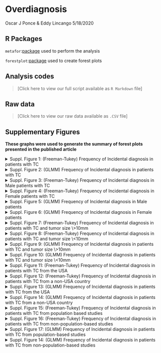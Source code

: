 Overdiagnosis
================
Oscar J Ponce & Eddy Lincango
5/18/2020

## R Packages

`metafor`:[package](http://www.metafor-project.org/doku.php) used to
perform the analysis

`forestplot`:[package](https://cran.r-project.org/web/packages/forestplot/forestplot.pdf)
used to create forest plots

## Analysis codes

> \[Click here to view our full script available as `R Markdown` file\]

## Raw data

> \[Click here to view our raw data available as `.CSV` file\]

## Supplementary Figures

**These graphs were used to generate the summary of forest plots
presented in the published article <link>**

<details>

<summary> Suppl. Figure 1: (Freeman-Tukey) Frequency of Incidental
diagnosis in patients with TC </summary>

<p>

![](Overdiagnosis_files/figure-gfm/ft_incidental_overall-1.svg)<!-- -->

</p>

</details>

<details>

<summary> Suppl. Figure 2: (GLMM) Frequency of Incidental diagnosis in
patients with TC </summary>

<p>

![](Overdiagnosis_files/figure-gfm/glmm_incidental_overall-1.svg)<!-- -->

</p>

</details>

<details>

<summary> Suppl. Figure 3: (Freeman-Tukey) Frequency of Incidental
diagnosis in Male patients with TC </summary>

<p>

![](Overdiagnosis_files/figure-gfm/ft_incidental_male-1.svg)<!-- -->

</p>

</details>

<details>

<summary> Suppl. Figure 4: (Freeman-Tukey) Frequency of Incidental
diagnosis in Female patients with TC </summary>

<p>

![](Overdiagnosis_files/figure-gfm/ft_incidental_female-1.svg)<!-- -->

</p>

</details>

<details>

<summary> Suppl. Figure 5: (GLMM) Frequency of Incidental diagnosis in
Male patients </summary>

<p>

![](Overdiagnosis_files/figure-gfm/glmm_incidental_male-1.svg)<!-- -->

</p>

</details>

<details>

<summary> Suppl. Figure 6: (GLMM) Frequency of Incidental diagnosis in
Female patients </summary>

<p>

![](Overdiagnosis_files/figure-gfm/glmm_incidental_female-1.svg)<!-- -->

</p>

</details>

<details>

<summary> Suppl. Figure 7: (Freeman-Tukey) Frequency of Incidental
diagnosis in patients with TC and tumor size \>10mm </summary>

<p>

![](Overdiagnosis_files/figure-gfm/ft_incidental_greater10-1.svg)<!-- -->

</p>

</details>

<details>

<summary> Suppl. Figure 8: (Freeman-Tukey) Frequency of Incidental
diagnosis in patients with TC and tumor size \<10mm </summary>

<p>

![](Overdiagnosis_files/figure-gfm/ft_incidental_less10-1.svg)<!-- -->

</p>

</details>

<details>

<summary> Suppl. Figure 9: (GLMM) Frequency of Incidental diagnosis in
patients with TC and tumor size \>10mm </summary>

<p>

![](Overdiagnosis_files/figure-gfm/glmm_incidental_greater10-1.svg)<!-- -->

</p>

</details>

<details>

<summary> Suppl. Figure 10: (GLMM) Frequency of Incidental diagnosis in
patients with TC and tumor size \<10mm</summary>

<p>

![](Overdiagnosis_files/figure-gfm/glmm_incidental_less10-1.svg)<!-- -->

</p>

</details>

<details>

<summary> Suppl. Figure 11: (Freeman-Tukey) Frequency of Incidental
diagnosis in patients with TC from the USA </summary>

<p>

![](Overdiagnosis_files/figure-gfm/ft_incidental_USA-1.svg)<!-- -->

</p>

</details>

<details>

<summary> Suppl. Figure 12: (Freeman-Tukey) Frequency of Incidental
diagnosis in patients with TC from a non-USA country </summary>

<p>

![](Overdiagnosis_files/figure-gfm/ft_incidental_nonUSA-1.svg)<!-- -->

</p>

</details>

<details>

<summary> Suppl. Figure 13: (GLMM) Frequency of Incidental diagnosis in
patients with TC from the USA </summary>

<p>

![](Overdiagnosis_files/figure-gfm/glmm_incidental_USA-1.svg)<!-- -->

</p>

</details>

<details>

<summary> Suppl. Figure 14: (GLMM) Frequency of Incidental diagnosis in
patients with TC from a non-USA country </summary>

<p>

![](Overdiagnosis_files/figure-gfm/glmm_incidental_nonUSA-1.svg)<!-- -->

</p>

</details>

<details>

<summary> Suppl. Figure 15: (Freeman-Tukey) Frequency of Incidental
diagnosis in patients with TC from population based studies </summary>

<p>

![](Overdiagnosis_files/figure-gfm/ft_incidental_pop-1.svg)<!-- -->

</p>

</details>

<details>

<summary> Suppl. Figure 16: (Freeman-Tukey) Frequency of Incidental
diagnosis in patients with TC from non-population-based studies
</summary>

<p>

![](Overdiagnosis_files/figure-gfm/ft_incidental_nonpop-1.svg)<!-- -->

</p>

</details>

<details>

<summary> Suppl. Figure 17: (GLMM) Frequency of Incidental diagnosis in
patients with TC from population-based studies </summary>

<p>

![](Overdiagnosis_files/figure-gfm/glmm_incidental_pop-1.svg)<!-- -->

</p>

</details>

<details>

<summary> Suppl. Figure 14: (GLMM) Frequency of Incidental diagnosis in
patients with TC from non-population-based studies </summary>

<p>

![](Overdiagnosis_files/figure-gfm/glmm_incidental_nonpop-1.svg)<!-- -->

</p>

</details>
